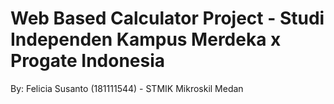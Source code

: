 # Web Based Calculator Project - Studi Independen Kampus Merdeka x Progate Indonesia
By: Felicia Susanto (181111544) - STMIK Mikroskil Medan
